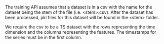 The training API assumes that a dataset is in a csv with the name for the dataset being the stem of the file (i.e. \<stem\>.csv). After the dataset has been processed, pkl files for this dataset will be found in the \<stem\> folder. 

We require the csv to be a TS dataset with the rows representing the time dimension and the columns representing the features. The timestamps for the series must be in the first column.